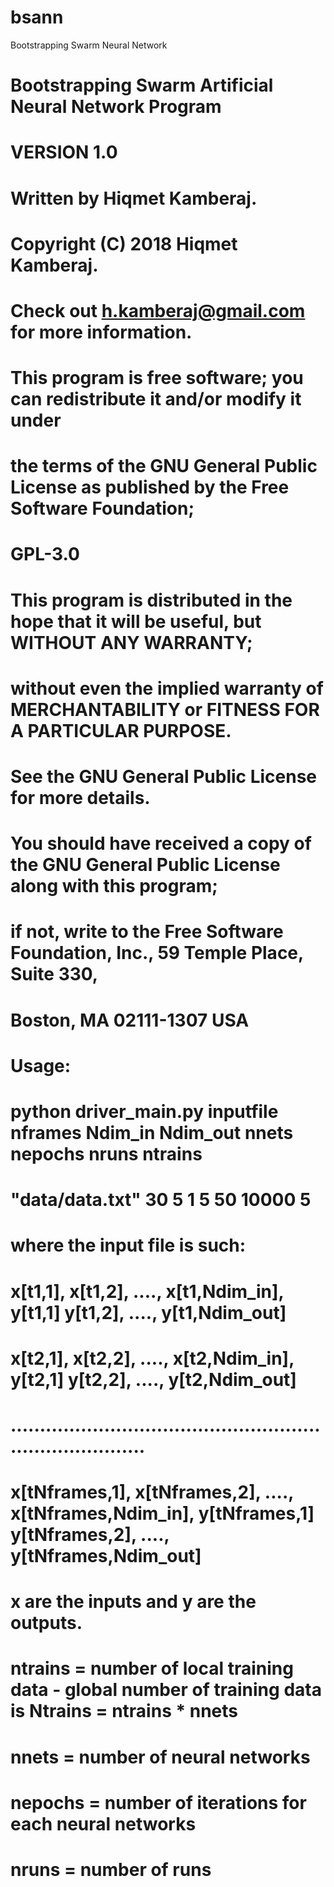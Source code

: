 # bsann
Bootstrapping Swarm Neural Network 

#   Bootstrapping Swarm Artificial Neural Network Program
#
#                        VERSION 1.0
#
# Written by Hiqmet Kamberaj.
# Copyright (C) 2018 Hiqmet Kamberaj.
# Check out h.kamberaj@gmail.com for more information.
#
# This program is free software; you can redistribute it and/or modify it under 
# the terms of the GNU General Public License as published by the Free Software Foundation; 
# GPL-3.0
#
# This program is distributed in the hope that it will be useful, but WITHOUT ANY WARRANTY; 
# without even the implied warranty of MERCHANTABILITY or FITNESS FOR A PARTICULAR PURPOSE. 
# See the GNU General Public License for more details.
# 
# You should have received a copy of the GNU General Public License along with this program; 
# if not, write to the Free Software Foundation, Inc., 59 Temple Place, Suite 330, 
# Boston, MA 02111-1307 USA
#  Usage:
#  python driver_main.py inputfile          nframes Ndim_in Ndim_out nnets nepochs nruns   ntrains
#                        "data/data.txt"    30      5       1        5     50      10000   5
# where the input file is such:
#  x[t1,1],       x[t1,2], ....,       x[t1,Ndim_in],       y[t1,1] y[t1,2], ....,             y[t1,Ndim_out]
#  x[t2,1],       x[t2,2], ....,       x[t2,Ndim_in],       y[t2,1] y[t2,2], ....,             y[t2,Ndim_out]
#  ............................................................................
#  x[tNframes,1], x[tNframes,2], ...., x[tNframes,Ndim_in], y[tNframes,1] y[tNframes,2], ...., y[tNframes,Ndim_out]
#
# x are the inputs and y are the outputs.
# ntrains = number of local training data - global number of training data is Ntrains = ntrains * nnets
# nnets   = number of neural networks
# nepochs = number of iterations for each neural networks
# nruns   = number of runs
